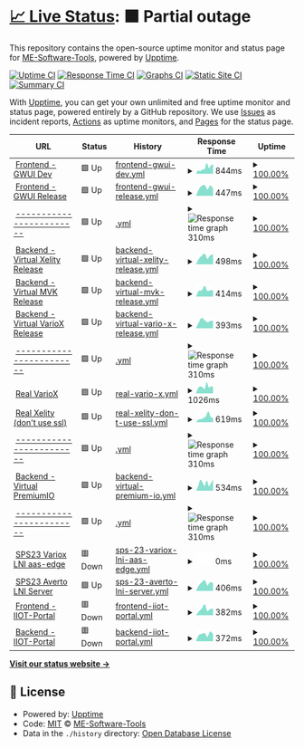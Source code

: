 # [📈 Live Status](https://demo.upptime.js.org): <!--live status--> **🟧 Partial outage**

This repository contains the open-source uptime monitor and status page for [ME-Software-Tools](https://me-software-tools.github.io/upptime/), powered by [Upptime](https://github.com/upptime/upptime).

[![Uptime CI](https://github.com/ME-Software-Tools/upptime/workflows/Uptime%20CI/badge.svg)](https://github.com/ME-Software-Tools/upptime/actions?query=workflow%3A%22Uptime+CI%22)
[![Response Time CI](https://github.com/ME-Software-Tools/upptime/workflows/Response%20Time%20CI/badge.svg)](https://github.com/ME-Software-Tools/upptime/actions?query=workflow%3A%22Response+Time+CI%22)
[![Graphs CI](https://github.com/ME-Software-Tools/upptime/workflows/Graphs%20CI/badge.svg)](https://github.com/ME-Software-Tools/upptime/actions?query=workflow%3A%22Graphs+CI%22)
[![Static Site CI](https://github.com/ME-Software-Tools/upptime/workflows/Static%20Site%20CI/badge.svg)](https://github.com/ME-Software-Tools/upptime/actions?query=workflow%3A%22Static+Site+CI%22)
[![Summary CI](https://github.com/ME-Software-Tools/upptime/workflows/Summary%20CI/badge.svg)](https://github.com/ME-Software-Tools/upptime/actions?query=workflow%3A%22Summary+CI%22)

With [Upptime](https://upptime.js.org), you can get your own unlimited and free uptime monitor and status page, powered entirely by a GitHub repository. We use [Issues](https://github.com/ME-Software-Tools/upptime/issues) as incident reports, [Actions](https://github.com/ME-Software-Tools/upptime/actions) as uptime monitors, and [Pages](https://demo.upptime.js.org) for the status page.

<!--start: status pages-->
<!-- This summary is generated by Upptime (https://github.com/upptime/upptime) -->
<!-- Do not edit this manually, your changes will be overwritten -->
<!-- prettier-ignore -->
| URL | Status | History | Response Time | Uptime |
| --- | ------ | ------- | ------------- | ------ |
| <img alt="" src="https://icons.duckduckgo.com/ip3/gwui-dev.generic-webui.iiot.dev.yacoub.de.ico" height="13"> [Frontend - GWUI Dev](http://gwui-dev.generic-webui.iiot.dev.yacoub.de/) | 🟩 Up | [frontend-gwui-dev.yml](https://github.com/ME-Software-Tools/upptime/commits/HEAD/history/frontend-gwui-dev.yml) | <details><summary><img alt="Response time graph" src="./graphs/frontend-gwui-dev/response-time-week.png" height="20"> 844ms</summary><br><a href="https://https://me-software-tools.github.io/upptime//history/frontend-gwui-dev"><img alt="Response time 472" src="https://img.shields.io/endpoint?url=https%3A%2F%2Fraw.githubusercontent.com%2FME-Software-Tools%2Fupptime%2FHEAD%2Fapi%2Ffrontend-gwui-dev%2Fresponse-time.json"></a><br><a href="https://https://me-software-tools.github.io/upptime//history/frontend-gwui-dev"><img alt="24-hour response time 1334" src="https://img.shields.io/endpoint?url=https%3A%2F%2Fraw.githubusercontent.com%2FME-Software-Tools%2Fupptime%2FHEAD%2Fapi%2Ffrontend-gwui-dev%2Fresponse-time-day.json"></a><br><a href="https://https://me-software-tools.github.io/upptime//history/frontend-gwui-dev"><img alt="7-day response time 844" src="https://img.shields.io/endpoint?url=https%3A%2F%2Fraw.githubusercontent.com%2FME-Software-Tools%2Fupptime%2FHEAD%2Fapi%2Ffrontend-gwui-dev%2Fresponse-time-week.json"></a><br><a href="https://https://me-software-tools.github.io/upptime//history/frontend-gwui-dev"><img alt="30-day response time 552" src="https://img.shields.io/endpoint?url=https%3A%2F%2Fraw.githubusercontent.com%2FME-Software-Tools%2Fupptime%2FHEAD%2Fapi%2Ffrontend-gwui-dev%2Fresponse-time-month.json"></a><br><a href="https://https://me-software-tools.github.io/upptime//history/frontend-gwui-dev"><img alt="1-year response time 472" src="https://img.shields.io/endpoint?url=https%3A%2F%2Fraw.githubusercontent.com%2FME-Software-Tools%2Fupptime%2FHEAD%2Fapi%2Ffrontend-gwui-dev%2Fresponse-time-year.json"></a></details> | <details><summary><a href="https://https://me-software-tools.github.io/upptime//history/frontend-gwui-dev">100.00%</a></summary><a href="https://https://me-software-tools.github.io/upptime//history/frontend-gwui-dev"><img alt="All-time uptime 93.14%" src="https://img.shields.io/endpoint?url=https%3A%2F%2Fraw.githubusercontent.com%2FME-Software-Tools%2Fupptime%2FHEAD%2Fapi%2Ffrontend-gwui-dev%2Fuptime.json"></a><br><a href="https://https://me-software-tools.github.io/upptime//history/frontend-gwui-dev"><img alt="24-hour uptime 100.00%" src="https://img.shields.io/endpoint?url=https%3A%2F%2Fraw.githubusercontent.com%2FME-Software-Tools%2Fupptime%2FHEAD%2Fapi%2Ffrontend-gwui-dev%2Fuptime-day.json"></a><br><a href="https://https://me-software-tools.github.io/upptime//history/frontend-gwui-dev"><img alt="7-day uptime 100.00%" src="https://img.shields.io/endpoint?url=https%3A%2F%2Fraw.githubusercontent.com%2FME-Software-Tools%2Fupptime%2FHEAD%2Fapi%2Ffrontend-gwui-dev%2Fuptime-week.json"></a><br><a href="https://https://me-software-tools.github.io/upptime//history/frontend-gwui-dev"><img alt="30-day uptime 100.00%" src="https://img.shields.io/endpoint?url=https%3A%2F%2Fraw.githubusercontent.com%2FME-Software-Tools%2Fupptime%2FHEAD%2Fapi%2Ffrontend-gwui-dev%2Fuptime-month.json"></a><br><a href="https://https://me-software-tools.github.io/upptime//history/frontend-gwui-dev"><img alt="1-year uptime 93.14%" src="https://img.shields.io/endpoint?url=https%3A%2F%2Fraw.githubusercontent.com%2FME-Software-Tools%2Fupptime%2FHEAD%2Fapi%2Ffrontend-gwui-dev%2Fuptime-year.json"></a></details>
| <img alt="" src="https://icons.duckduckgo.com/ip3/murr.generic-webui.iiot.dev.yacoub.de.ico" height="13"> [Frontend - GWUI Release](http://murr.generic-webui.iiot.dev.yacoub.de/) | 🟩 Up | [frontend-gwui-release.yml](https://github.com/ME-Software-Tools/upptime/commits/HEAD/history/frontend-gwui-release.yml) | <details><summary><img alt="Response time graph" src="./graphs/frontend-gwui-release/response-time-week.png" height="20"> 447ms</summary><br><a href="https://https://me-software-tools.github.io/upptime//history/frontend-gwui-release"><img alt="Response time 465" src="https://img.shields.io/endpoint?url=https%3A%2F%2Fraw.githubusercontent.com%2FME-Software-Tools%2Fupptime%2FHEAD%2Fapi%2Ffrontend-gwui-release%2Fresponse-time.json"></a><br><a href="https://https://me-software-tools.github.io/upptime//history/frontend-gwui-release"><img alt="24-hour response time 387" src="https://img.shields.io/endpoint?url=https%3A%2F%2Fraw.githubusercontent.com%2FME-Software-Tools%2Fupptime%2FHEAD%2Fapi%2Ffrontend-gwui-release%2Fresponse-time-day.json"></a><br><a href="https://https://me-software-tools.github.io/upptime//history/frontend-gwui-release"><img alt="7-day response time 447" src="https://img.shields.io/endpoint?url=https%3A%2F%2Fraw.githubusercontent.com%2FME-Software-Tools%2Fupptime%2FHEAD%2Fapi%2Ffrontend-gwui-release%2Fresponse-time-week.json"></a><br><a href="https://https://me-software-tools.github.io/upptime//history/frontend-gwui-release"><img alt="30-day response time 593" src="https://img.shields.io/endpoint?url=https%3A%2F%2Fraw.githubusercontent.com%2FME-Software-Tools%2Fupptime%2FHEAD%2Fapi%2Ffrontend-gwui-release%2Fresponse-time-month.json"></a><br><a href="https://https://me-software-tools.github.io/upptime//history/frontend-gwui-release"><img alt="1-year response time 465" src="https://img.shields.io/endpoint?url=https%3A%2F%2Fraw.githubusercontent.com%2FME-Software-Tools%2Fupptime%2FHEAD%2Fapi%2Ffrontend-gwui-release%2Fresponse-time-year.json"></a></details> | <details><summary><a href="https://https://me-software-tools.github.io/upptime//history/frontend-gwui-release">100.00%</a></summary><a href="https://https://me-software-tools.github.io/upptime//history/frontend-gwui-release"><img alt="All-time uptime 93.14%" src="https://img.shields.io/endpoint?url=https%3A%2F%2Fraw.githubusercontent.com%2FME-Software-Tools%2Fupptime%2FHEAD%2Fapi%2Ffrontend-gwui-release%2Fuptime.json"></a><br><a href="https://https://me-software-tools.github.io/upptime//history/frontend-gwui-release"><img alt="24-hour uptime 100.00%" src="https://img.shields.io/endpoint?url=https%3A%2F%2Fraw.githubusercontent.com%2FME-Software-Tools%2Fupptime%2FHEAD%2Fapi%2Ffrontend-gwui-release%2Fuptime-day.json"></a><br><a href="https://https://me-software-tools.github.io/upptime//history/frontend-gwui-release"><img alt="7-day uptime 100.00%" src="https://img.shields.io/endpoint?url=https%3A%2F%2Fraw.githubusercontent.com%2FME-Software-Tools%2Fupptime%2FHEAD%2Fapi%2Ffrontend-gwui-release%2Fuptime-week.json"></a><br><a href="https://https://me-software-tools.github.io/upptime//history/frontend-gwui-release"><img alt="30-day uptime 100.00%" src="https://img.shields.io/endpoint?url=https%3A%2F%2Fraw.githubusercontent.com%2FME-Software-Tools%2Fupptime%2FHEAD%2Fapi%2Ffrontend-gwui-release%2Fuptime-month.json"></a><br><a href="https://https://me-software-tools.github.io/upptime//history/frontend-gwui-release"><img alt="1-year uptime 93.14%" src="https://img.shields.io/endpoint?url=https%3A%2F%2Fraw.githubusercontent.com%2FME-Software-Tools%2Fupptime%2FHEAD%2Fapi%2Ffrontend-gwui-release%2Fuptime-year.json"></a></details>
| <img alt="" src="https://icons.duckduckgo.com/ip3/google1.com.ico" height="13"> [------------------------](http://google1.com/) | 🟩 Up | [.yml](https://github.com/ME-Software-Tools/upptime/commits/HEAD/history/.yml) | <details><summary><img alt="Response time graph" src="./graphs//response-time-week.png" height="20"> 310ms</summary><br><a href="https://https://me-software-tools.github.io/upptime//history/"><img alt="Response time 331" src="https://img.shields.io/endpoint?url=https%3A%2F%2Fraw.githubusercontent.com%2FME-Software-Tools%2Fupptime%2FHEAD%2Fapi%2F%2Fresponse-time.json"></a><br><a href="https://https://me-software-tools.github.io/upptime//history/"><img alt="24-hour response time 305" src="https://img.shields.io/endpoint?url=https%3A%2F%2Fraw.githubusercontent.com%2FME-Software-Tools%2Fupptime%2FHEAD%2Fapi%2F%2Fresponse-time-day.json"></a><br><a href="https://https://me-software-tools.github.io/upptime//history/"><img alt="7-day response time 310" src="https://img.shields.io/endpoint?url=https%3A%2F%2Fraw.githubusercontent.com%2FME-Software-Tools%2Fupptime%2FHEAD%2Fapi%2F%2Fresponse-time-week.json"></a><br><a href="https://https://me-software-tools.github.io/upptime//history/"><img alt="30-day response time 326" src="https://img.shields.io/endpoint?url=https%3A%2F%2Fraw.githubusercontent.com%2FME-Software-Tools%2Fupptime%2FHEAD%2Fapi%2F%2Fresponse-time-month.json"></a><br><a href="https://https://me-software-tools.github.io/upptime//history/"><img alt="1-year response time 331" src="https://img.shields.io/endpoint?url=https%3A%2F%2Fraw.githubusercontent.com%2FME-Software-Tools%2Fupptime%2FHEAD%2Fapi%2F%2Fresponse-time-year.json"></a></details> | <details><summary><a href="https://https://me-software-tools.github.io/upptime//history/">100.00%</a></summary><a href="https://https://me-software-tools.github.io/upptime//history/"><img alt="All-time uptime 12.60%" src="https://img.shields.io/endpoint?url=https%3A%2F%2Fraw.githubusercontent.com%2FME-Software-Tools%2Fupptime%2FHEAD%2Fapi%2F%2Fuptime.json"></a><br><a href="https://https://me-software-tools.github.io/upptime//history/"><img alt="24-hour uptime 100.00%" src="https://img.shields.io/endpoint?url=https%3A%2F%2Fraw.githubusercontent.com%2FME-Software-Tools%2Fupptime%2FHEAD%2Fapi%2F%2Fuptime-day.json"></a><br><a href="https://https://me-software-tools.github.io/upptime//history/"><img alt="7-day uptime 100.00%" src="https://img.shields.io/endpoint?url=https%3A%2F%2Fraw.githubusercontent.com%2FME-Software-Tools%2Fupptime%2FHEAD%2Fapi%2F%2Fuptime-week.json"></a><br><a href="https://https://me-software-tools.github.io/upptime//history/"><img alt="30-day uptime 100.00%" src="https://img.shields.io/endpoint?url=https%3A%2F%2Fraw.githubusercontent.com%2FME-Software-Tools%2Fupptime%2FHEAD%2Fapi%2F%2Fuptime-month.json"></a><br><a href="https://https://me-software-tools.github.io/upptime//history/"><img alt="1-year uptime 12.60%" src="https://img.shields.io/endpoint?url=https%3A%2F%2Fraw.githubusercontent.com%2FME-Software-Tools%2Fupptime%2FHEAD%2Fapi%2F%2Fuptime-year.json"></a></details>
| <img alt="" src="https://icons.duckduckgo.com/ip3/xelity-backend.generic-webui.iiot.dev.yacoub.de.ico" height="13"> [Backend - Virtual Xelity Release](http://xelity-backend.generic-webui.iiot.dev.yacoub.de/) | 🟩 Up | [backend-virtual-xelity-release.yml](https://github.com/ME-Software-Tools/upptime/commits/HEAD/history/backend-virtual-xelity-release.yml) | <details><summary><img alt="Response time graph" src="./graphs/backend-virtual-xelity-release/response-time-week.png" height="20"> 498ms</summary><br><a href="https://https://me-software-tools.github.io/upptime//history/backend-virtual-xelity-release"><img alt="Response time 400" src="https://img.shields.io/endpoint?url=https%3A%2F%2Fraw.githubusercontent.com%2FME-Software-Tools%2Fupptime%2FHEAD%2Fapi%2Fbackend-virtual-xelity-release%2Fresponse-time.json"></a><br><a href="https://https://me-software-tools.github.io/upptime//history/backend-virtual-xelity-release"><img alt="24-hour response time 616" src="https://img.shields.io/endpoint?url=https%3A%2F%2Fraw.githubusercontent.com%2FME-Software-Tools%2Fupptime%2FHEAD%2Fapi%2Fbackend-virtual-xelity-release%2Fresponse-time-day.json"></a><br><a href="https://https://me-software-tools.github.io/upptime//history/backend-virtual-xelity-release"><img alt="7-day response time 498" src="https://img.shields.io/endpoint?url=https%3A%2F%2Fraw.githubusercontent.com%2FME-Software-Tools%2Fupptime%2FHEAD%2Fapi%2Fbackend-virtual-xelity-release%2Fresponse-time-week.json"></a><br><a href="https://https://me-software-tools.github.io/upptime//history/backend-virtual-xelity-release"><img alt="30-day response time 395" src="https://img.shields.io/endpoint?url=https%3A%2F%2Fraw.githubusercontent.com%2FME-Software-Tools%2Fupptime%2FHEAD%2Fapi%2Fbackend-virtual-xelity-release%2Fresponse-time-month.json"></a><br><a href="https://https://me-software-tools.github.io/upptime//history/backend-virtual-xelity-release"><img alt="1-year response time 400" src="https://img.shields.io/endpoint?url=https%3A%2F%2Fraw.githubusercontent.com%2FME-Software-Tools%2Fupptime%2FHEAD%2Fapi%2Fbackend-virtual-xelity-release%2Fresponse-time-year.json"></a></details> | <details><summary><a href="https://https://me-software-tools.github.io/upptime//history/backend-virtual-xelity-release">100.00%</a></summary><a href="https://https://me-software-tools.github.io/upptime//history/backend-virtual-xelity-release"><img alt="All-time uptime 93.15%" src="https://img.shields.io/endpoint?url=https%3A%2F%2Fraw.githubusercontent.com%2FME-Software-Tools%2Fupptime%2FHEAD%2Fapi%2Fbackend-virtual-xelity-release%2Fuptime.json"></a><br><a href="https://https://me-software-tools.github.io/upptime//history/backend-virtual-xelity-release"><img alt="24-hour uptime 100.00%" src="https://img.shields.io/endpoint?url=https%3A%2F%2Fraw.githubusercontent.com%2FME-Software-Tools%2Fupptime%2FHEAD%2Fapi%2Fbackend-virtual-xelity-release%2Fuptime-day.json"></a><br><a href="https://https://me-software-tools.github.io/upptime//history/backend-virtual-xelity-release"><img alt="7-day uptime 100.00%" src="https://img.shields.io/endpoint?url=https%3A%2F%2Fraw.githubusercontent.com%2FME-Software-Tools%2Fupptime%2FHEAD%2Fapi%2Fbackend-virtual-xelity-release%2Fuptime-week.json"></a><br><a href="https://https://me-software-tools.github.io/upptime//history/backend-virtual-xelity-release"><img alt="30-day uptime 100.00%" src="https://img.shields.io/endpoint?url=https%3A%2F%2Fraw.githubusercontent.com%2FME-Software-Tools%2Fupptime%2FHEAD%2Fapi%2Fbackend-virtual-xelity-release%2Fuptime-month.json"></a><br><a href="https://https://me-software-tools.github.io/upptime//history/backend-virtual-xelity-release"><img alt="1-year uptime 93.15%" src="https://img.shields.io/endpoint?url=https%3A%2F%2Fraw.githubusercontent.com%2FME-Software-Tools%2Fupptime%2FHEAD%2Fapi%2Fbackend-virtual-xelity-release%2Fuptime-year.json"></a></details>
| <img alt="" src="https://icons.duckduckgo.com/ip3/mvk-backend.generic-webui.iiot.dev.yacoub.de.ico" height="13"> [Backend - Virtual MVK Release](http://mvk-backend.generic-webui.iiot.dev.yacoub.de/) | 🟩 Up | [backend-virtual-mvk-release.yml](https://github.com/ME-Software-Tools/upptime/commits/HEAD/history/backend-virtual-mvk-release.yml) | <details><summary><img alt="Response time graph" src="./graphs/backend-virtual-mvk-release/response-time-week.png" height="20"> 414ms</summary><br><a href="https://https://me-software-tools.github.io/upptime//history/backend-virtual-mvk-release"><img alt="Response time 396" src="https://img.shields.io/endpoint?url=https%3A%2F%2Fraw.githubusercontent.com%2FME-Software-Tools%2Fupptime%2FHEAD%2Fapi%2Fbackend-virtual-mvk-release%2Fresponse-time.json"></a><br><a href="https://https://me-software-tools.github.io/upptime//history/backend-virtual-mvk-release"><img alt="24-hour response time 387" src="https://img.shields.io/endpoint?url=https%3A%2F%2Fraw.githubusercontent.com%2FME-Software-Tools%2Fupptime%2FHEAD%2Fapi%2Fbackend-virtual-mvk-release%2Fresponse-time-day.json"></a><br><a href="https://https://me-software-tools.github.io/upptime//history/backend-virtual-mvk-release"><img alt="7-day response time 414" src="https://img.shields.io/endpoint?url=https%3A%2F%2Fraw.githubusercontent.com%2FME-Software-Tools%2Fupptime%2FHEAD%2Fapi%2Fbackend-virtual-mvk-release%2Fresponse-time-week.json"></a><br><a href="https://https://me-software-tools.github.io/upptime//history/backend-virtual-mvk-release"><img alt="30-day response time 397" src="https://img.shields.io/endpoint?url=https%3A%2F%2Fraw.githubusercontent.com%2FME-Software-Tools%2Fupptime%2FHEAD%2Fapi%2Fbackend-virtual-mvk-release%2Fresponse-time-month.json"></a><br><a href="https://https://me-software-tools.github.io/upptime//history/backend-virtual-mvk-release"><img alt="1-year response time 396" src="https://img.shields.io/endpoint?url=https%3A%2F%2Fraw.githubusercontent.com%2FME-Software-Tools%2Fupptime%2FHEAD%2Fapi%2Fbackend-virtual-mvk-release%2Fresponse-time-year.json"></a></details> | <details><summary><a href="https://https://me-software-tools.github.io/upptime//history/backend-virtual-mvk-release">100.00%</a></summary><a href="https://https://me-software-tools.github.io/upptime//history/backend-virtual-mvk-release"><img alt="All-time uptime 93.09%" src="https://img.shields.io/endpoint?url=https%3A%2F%2Fraw.githubusercontent.com%2FME-Software-Tools%2Fupptime%2FHEAD%2Fapi%2Fbackend-virtual-mvk-release%2Fuptime.json"></a><br><a href="https://https://me-software-tools.github.io/upptime//history/backend-virtual-mvk-release"><img alt="24-hour uptime 100.00%" src="https://img.shields.io/endpoint?url=https%3A%2F%2Fraw.githubusercontent.com%2FME-Software-Tools%2Fupptime%2FHEAD%2Fapi%2Fbackend-virtual-mvk-release%2Fuptime-day.json"></a><br><a href="https://https://me-software-tools.github.io/upptime//history/backend-virtual-mvk-release"><img alt="7-day uptime 100.00%" src="https://img.shields.io/endpoint?url=https%3A%2F%2Fraw.githubusercontent.com%2FME-Software-Tools%2Fupptime%2FHEAD%2Fapi%2Fbackend-virtual-mvk-release%2Fuptime-week.json"></a><br><a href="https://https://me-software-tools.github.io/upptime//history/backend-virtual-mvk-release"><img alt="30-day uptime 100.00%" src="https://img.shields.io/endpoint?url=https%3A%2F%2Fraw.githubusercontent.com%2FME-Software-Tools%2Fupptime%2FHEAD%2Fapi%2Fbackend-virtual-mvk-release%2Fuptime-month.json"></a><br><a href="https://https://me-software-tools.github.io/upptime//history/backend-virtual-mvk-release"><img alt="1-year uptime 93.09%" src="https://img.shields.io/endpoint?url=https%3A%2F%2Fraw.githubusercontent.com%2FME-Software-Tools%2Fupptime%2FHEAD%2Fapi%2Fbackend-virtual-mvk-release%2Fuptime-year.json"></a></details>
| <img alt="" src="https://icons.duckduckgo.com/ip3/variox-backend.generic-webui.iiot.dev.yacoub.de.ico" height="13"> [Backend - Virtual VarioX Release](http://variox-backend.generic-webui.iiot.dev.yacoub.de/) | 🟩 Up | [backend-virtual-vario-x-release.yml](https://github.com/ME-Software-Tools/upptime/commits/HEAD/history/backend-virtual-vario-x-release.yml) | <details><summary><img alt="Response time graph" src="./graphs/backend-virtual-vario-x-release/response-time-week.png" height="20"> 393ms</summary><br><a href="https://https://me-software-tools.github.io/upptime//history/backend-virtual-vario-x-release"><img alt="Response time 378" src="https://img.shields.io/endpoint?url=https%3A%2F%2Fraw.githubusercontent.com%2FME-Software-Tools%2Fupptime%2FHEAD%2Fapi%2Fbackend-virtual-vario-x-release%2Fresponse-time.json"></a><br><a href="https://https://me-software-tools.github.io/upptime//history/backend-virtual-vario-x-release"><img alt="24-hour response time 389" src="https://img.shields.io/endpoint?url=https%3A%2F%2Fraw.githubusercontent.com%2FME-Software-Tools%2Fupptime%2FHEAD%2Fapi%2Fbackend-virtual-vario-x-release%2Fresponse-time-day.json"></a><br><a href="https://https://me-software-tools.github.io/upptime//history/backend-virtual-vario-x-release"><img alt="7-day response time 393" src="https://img.shields.io/endpoint?url=https%3A%2F%2Fraw.githubusercontent.com%2FME-Software-Tools%2Fupptime%2FHEAD%2Fapi%2Fbackend-virtual-vario-x-release%2Fresponse-time-week.json"></a><br><a href="https://https://me-software-tools.github.io/upptime//history/backend-virtual-vario-x-release"><img alt="30-day response time 367" src="https://img.shields.io/endpoint?url=https%3A%2F%2Fraw.githubusercontent.com%2FME-Software-Tools%2Fupptime%2FHEAD%2Fapi%2Fbackend-virtual-vario-x-release%2Fresponse-time-month.json"></a><br><a href="https://https://me-software-tools.github.io/upptime//history/backend-virtual-vario-x-release"><img alt="1-year response time 378" src="https://img.shields.io/endpoint?url=https%3A%2F%2Fraw.githubusercontent.com%2FME-Software-Tools%2Fupptime%2FHEAD%2Fapi%2Fbackend-virtual-vario-x-release%2Fresponse-time-year.json"></a></details> | <details><summary><a href="https://https://me-software-tools.github.io/upptime//history/backend-virtual-vario-x-release">100.00%</a></summary><a href="https://https://me-software-tools.github.io/upptime//history/backend-virtual-vario-x-release"><img alt="All-time uptime 94.88%" src="https://img.shields.io/endpoint?url=https%3A%2F%2Fraw.githubusercontent.com%2FME-Software-Tools%2Fupptime%2FHEAD%2Fapi%2Fbackend-virtual-vario-x-release%2Fuptime.json"></a><br><a href="https://https://me-software-tools.github.io/upptime//history/backend-virtual-vario-x-release"><img alt="24-hour uptime 100.00%" src="https://img.shields.io/endpoint?url=https%3A%2F%2Fraw.githubusercontent.com%2FME-Software-Tools%2Fupptime%2FHEAD%2Fapi%2Fbackend-virtual-vario-x-release%2Fuptime-day.json"></a><br><a href="https://https://me-software-tools.github.io/upptime//history/backend-virtual-vario-x-release"><img alt="7-day uptime 100.00%" src="https://img.shields.io/endpoint?url=https%3A%2F%2Fraw.githubusercontent.com%2FME-Software-Tools%2Fupptime%2FHEAD%2Fapi%2Fbackend-virtual-vario-x-release%2Fuptime-week.json"></a><br><a href="https://https://me-software-tools.github.io/upptime//history/backend-virtual-vario-x-release"><img alt="30-day uptime 100.00%" src="https://img.shields.io/endpoint?url=https%3A%2F%2Fraw.githubusercontent.com%2FME-Software-Tools%2Fupptime%2FHEAD%2Fapi%2Fbackend-virtual-vario-x-release%2Fuptime-month.json"></a><br><a href="https://https://me-software-tools.github.io/upptime//history/backend-virtual-vario-x-release"><img alt="1-year uptime 94.88%" src="https://img.shields.io/endpoint?url=https%3A%2F%2Fraw.githubusercontent.com%2FME-Software-Tools%2Fupptime%2FHEAD%2Fapi%2Fbackend-virtual-vario-x-release%2Fuptime-year.json"></a></details>
| <img alt="" src="https://icons.duckduckgo.com/ip3/google2.com.ico" height="13"> [------------------------](http://google2.com/) | 🟩 Up | [.yml](https://github.com/ME-Software-Tools/upptime/commits/HEAD/history/.yml) | <details><summary><img alt="Response time graph" src="./graphs//response-time-week.png" height="20"> 310ms</summary><br><a href="https://https://me-software-tools.github.io/upptime//history/"><img alt="Response time 331" src="https://img.shields.io/endpoint?url=https%3A%2F%2Fraw.githubusercontent.com%2FME-Software-Tools%2Fupptime%2FHEAD%2Fapi%2F%2Fresponse-time.json"></a><br><a href="https://https://me-software-tools.github.io/upptime//history/"><img alt="24-hour response time 305" src="https://img.shields.io/endpoint?url=https%3A%2F%2Fraw.githubusercontent.com%2FME-Software-Tools%2Fupptime%2FHEAD%2Fapi%2F%2Fresponse-time-day.json"></a><br><a href="https://https://me-software-tools.github.io/upptime//history/"><img alt="7-day response time 310" src="https://img.shields.io/endpoint?url=https%3A%2F%2Fraw.githubusercontent.com%2FME-Software-Tools%2Fupptime%2FHEAD%2Fapi%2F%2Fresponse-time-week.json"></a><br><a href="https://https://me-software-tools.github.io/upptime//history/"><img alt="30-day response time 326" src="https://img.shields.io/endpoint?url=https%3A%2F%2Fraw.githubusercontent.com%2FME-Software-Tools%2Fupptime%2FHEAD%2Fapi%2F%2Fresponse-time-month.json"></a><br><a href="https://https://me-software-tools.github.io/upptime//history/"><img alt="1-year response time 331" src="https://img.shields.io/endpoint?url=https%3A%2F%2Fraw.githubusercontent.com%2FME-Software-Tools%2Fupptime%2FHEAD%2Fapi%2F%2Fresponse-time-year.json"></a></details> | <details><summary><a href="https://https://me-software-tools.github.io/upptime//history/">100.00%</a></summary><a href="https://https://me-software-tools.github.io/upptime//history/"><img alt="All-time uptime 12.60%" src="https://img.shields.io/endpoint?url=https%3A%2F%2Fraw.githubusercontent.com%2FME-Software-Tools%2Fupptime%2FHEAD%2Fapi%2F%2Fuptime.json"></a><br><a href="https://https://me-software-tools.github.io/upptime//history/"><img alt="24-hour uptime 100.00%" src="https://img.shields.io/endpoint?url=https%3A%2F%2Fraw.githubusercontent.com%2FME-Software-Tools%2Fupptime%2FHEAD%2Fapi%2F%2Fuptime-day.json"></a><br><a href="https://https://me-software-tools.github.io/upptime//history/"><img alt="7-day uptime 100.00%" src="https://img.shields.io/endpoint?url=https%3A%2F%2Fraw.githubusercontent.com%2FME-Software-Tools%2Fupptime%2FHEAD%2Fapi%2F%2Fuptime-week.json"></a><br><a href="https://https://me-software-tools.github.io/upptime//history/"><img alt="30-day uptime 100.00%" src="https://img.shields.io/endpoint?url=https%3A%2F%2Fraw.githubusercontent.com%2FME-Software-Tools%2Fupptime%2FHEAD%2Fapi%2F%2Fuptime-month.json"></a><br><a href="https://https://me-software-tools.github.io/upptime//history/"><img alt="1-year uptime 12.60%" src="https://img.shields.io/endpoint?url=https%3A%2F%2Fraw.githubusercontent.com%2FME-Software-Tools%2Fupptime%2FHEAD%2Fapi%2F%2Fuptime-year.json"></a></details>
| <img alt="" src="https://icons.duckduckgo.com/ip3/variox1-bln.thingsgate.dev.yacoub.de.ico" height="13"> [Real VarioX](https://variox1-bln.thingsgate.dev.yacoub.de/api/) | 🟩 Up | [real-vario-x.yml](https://github.com/ME-Software-Tools/upptime/commits/HEAD/history/real-vario-x.yml) | <details><summary><img alt="Response time graph" src="./graphs/real-vario-x/response-time-week.png" height="20"> 1026ms</summary><br><a href="https://https://me-software-tools.github.io/upptime//history/real-vario-x"><img alt="Response time 911" src="https://img.shields.io/endpoint?url=https%3A%2F%2Fraw.githubusercontent.com%2FME-Software-Tools%2Fupptime%2FHEAD%2Fapi%2Freal-vario-x%2Fresponse-time.json"></a><br><a href="https://https://me-software-tools.github.io/upptime//history/real-vario-x"><img alt="24-hour response time 1002" src="https://img.shields.io/endpoint?url=https%3A%2F%2Fraw.githubusercontent.com%2FME-Software-Tools%2Fupptime%2FHEAD%2Fapi%2Freal-vario-x%2Fresponse-time-day.json"></a><br><a href="https://https://me-software-tools.github.io/upptime//history/real-vario-x"><img alt="7-day response time 1026" src="https://img.shields.io/endpoint?url=https%3A%2F%2Fraw.githubusercontent.com%2FME-Software-Tools%2Fupptime%2FHEAD%2Fapi%2Freal-vario-x%2Fresponse-time-week.json"></a><br><a href="https://https://me-software-tools.github.io/upptime//history/real-vario-x"><img alt="30-day response time 923" src="https://img.shields.io/endpoint?url=https%3A%2F%2Fraw.githubusercontent.com%2FME-Software-Tools%2Fupptime%2FHEAD%2Fapi%2Freal-vario-x%2Fresponse-time-month.json"></a><br><a href="https://https://me-software-tools.github.io/upptime//history/real-vario-x"><img alt="1-year response time 911" src="https://img.shields.io/endpoint?url=https%3A%2F%2Fraw.githubusercontent.com%2FME-Software-Tools%2Fupptime%2FHEAD%2Fapi%2Freal-vario-x%2Fresponse-time-year.json"></a></details> | <details><summary><a href="https://https://me-software-tools.github.io/upptime//history/real-vario-x">100.00%</a></summary><a href="https://https://me-software-tools.github.io/upptime//history/real-vario-x"><img alt="All-time uptime 100.00%" src="https://img.shields.io/endpoint?url=https%3A%2F%2Fraw.githubusercontent.com%2FME-Software-Tools%2Fupptime%2FHEAD%2Fapi%2Freal-vario-x%2Fuptime.json"></a><br><a href="https://https://me-software-tools.github.io/upptime//history/real-vario-x"><img alt="24-hour uptime 100.00%" src="https://img.shields.io/endpoint?url=https%3A%2F%2Fraw.githubusercontent.com%2FME-Software-Tools%2Fupptime%2FHEAD%2Fapi%2Freal-vario-x%2Fuptime-day.json"></a><br><a href="https://https://me-software-tools.github.io/upptime//history/real-vario-x"><img alt="7-day uptime 100.00%" src="https://img.shields.io/endpoint?url=https%3A%2F%2Fraw.githubusercontent.com%2FME-Software-Tools%2Fupptime%2FHEAD%2Fapi%2Freal-vario-x%2Fuptime-week.json"></a><br><a href="https://https://me-software-tools.github.io/upptime//history/real-vario-x"><img alt="30-day uptime 100.00%" src="https://img.shields.io/endpoint?url=https%3A%2F%2Fraw.githubusercontent.com%2FME-Software-Tools%2Fupptime%2FHEAD%2Fapi%2Freal-vario-x%2Fuptime-month.json"></a><br><a href="https://https://me-software-tools.github.io/upptime//history/real-vario-x"><img alt="1-year uptime 100.00%" src="https://img.shields.io/endpoint?url=https%3A%2F%2Fraw.githubusercontent.com%2FME-Software-Tools%2Fupptime%2FHEAD%2Fapi%2Freal-vario-x%2Fuptime-year.json"></a></details>
| <img alt="" src="https://icons.duckduckgo.com/ip3/xelity-bln.thingsgate.dev.yacoub.de.ico" height="13"> [Real Xelity (don't use ssl)](http://xelity-bln.thingsgate.dev.yacoub.de/#!/login) | 🟩 Up | [real-xelity-don-t-use-ssl.yml](https://github.com/ME-Software-Tools/upptime/commits/HEAD/history/real-xelity-don-t-use-ssl.yml) | <details><summary><img alt="Response time graph" src="./graphs/real-xelity-don-t-use-ssl/response-time-week.png" height="20"> 619ms</summary><br><a href="https://https://me-software-tools.github.io/upptime//history/real-xelity-don-t-use-ssl"><img alt="Response time 779" src="https://img.shields.io/endpoint?url=https%3A%2F%2Fraw.githubusercontent.com%2FME-Software-Tools%2Fupptime%2FHEAD%2Fapi%2Freal-xelity-don-t-use-ssl%2Fresponse-time.json"></a><br><a href="https://https://me-software-tools.github.io/upptime//history/real-xelity-don-t-use-ssl"><img alt="24-hour response time 514" src="https://img.shields.io/endpoint?url=https%3A%2F%2Fraw.githubusercontent.com%2FME-Software-Tools%2Fupptime%2FHEAD%2Fapi%2Freal-xelity-don-t-use-ssl%2Fresponse-time-day.json"></a><br><a href="https://https://me-software-tools.github.io/upptime//history/real-xelity-don-t-use-ssl"><img alt="7-day response time 619" src="https://img.shields.io/endpoint?url=https%3A%2F%2Fraw.githubusercontent.com%2FME-Software-Tools%2Fupptime%2FHEAD%2Fapi%2Freal-xelity-don-t-use-ssl%2Fresponse-time-week.json"></a><br><a href="https://https://me-software-tools.github.io/upptime//history/real-xelity-don-t-use-ssl"><img alt="30-day response time 611" src="https://img.shields.io/endpoint?url=https%3A%2F%2Fraw.githubusercontent.com%2FME-Software-Tools%2Fupptime%2FHEAD%2Fapi%2Freal-xelity-don-t-use-ssl%2Fresponse-time-month.json"></a><br><a href="https://https://me-software-tools.github.io/upptime//history/real-xelity-don-t-use-ssl"><img alt="1-year response time 779" src="https://img.shields.io/endpoint?url=https%3A%2F%2Fraw.githubusercontent.com%2FME-Software-Tools%2Fupptime%2FHEAD%2Fapi%2Freal-xelity-don-t-use-ssl%2Fresponse-time-year.json"></a></details> | <details><summary><a href="https://https://me-software-tools.github.io/upptime//history/real-xelity-don-t-use-ssl">100.00%</a></summary><a href="https://https://me-software-tools.github.io/upptime//history/real-xelity-don-t-use-ssl"><img alt="All-time uptime 100.00%" src="https://img.shields.io/endpoint?url=https%3A%2F%2Fraw.githubusercontent.com%2FME-Software-Tools%2Fupptime%2FHEAD%2Fapi%2Freal-xelity-don-t-use-ssl%2Fuptime.json"></a><br><a href="https://https://me-software-tools.github.io/upptime//history/real-xelity-don-t-use-ssl"><img alt="24-hour uptime 100.00%" src="https://img.shields.io/endpoint?url=https%3A%2F%2Fraw.githubusercontent.com%2FME-Software-Tools%2Fupptime%2FHEAD%2Fapi%2Freal-xelity-don-t-use-ssl%2Fuptime-day.json"></a><br><a href="https://https://me-software-tools.github.io/upptime//history/real-xelity-don-t-use-ssl"><img alt="7-day uptime 100.00%" src="https://img.shields.io/endpoint?url=https%3A%2F%2Fraw.githubusercontent.com%2FME-Software-Tools%2Fupptime%2FHEAD%2Fapi%2Freal-xelity-don-t-use-ssl%2Fuptime-week.json"></a><br><a href="https://https://me-software-tools.github.io/upptime//history/real-xelity-don-t-use-ssl"><img alt="30-day uptime 100.00%" src="https://img.shields.io/endpoint?url=https%3A%2F%2Fraw.githubusercontent.com%2FME-Software-Tools%2Fupptime%2FHEAD%2Fapi%2Freal-xelity-don-t-use-ssl%2Fuptime-month.json"></a><br><a href="https://https://me-software-tools.github.io/upptime//history/real-xelity-don-t-use-ssl"><img alt="1-year uptime 100.00%" src="https://img.shields.io/endpoint?url=https%3A%2F%2Fraw.githubusercontent.com%2FME-Software-Tools%2Fupptime%2FHEAD%2Fapi%2Freal-xelity-don-t-use-ssl%2Fuptime-year.json"></a></details>
| <img alt="" src="https://icons.duckduckgo.com/ip3/google3.com.ico" height="13"> [------------------------](http://google3.com/) | 🟩 Up | [.yml](https://github.com/ME-Software-Tools/upptime/commits/HEAD/history/.yml) | <details><summary><img alt="Response time graph" src="./graphs//response-time-week.png" height="20"> 310ms</summary><br><a href="https://https://me-software-tools.github.io/upptime//history/"><img alt="Response time 331" src="https://img.shields.io/endpoint?url=https%3A%2F%2Fraw.githubusercontent.com%2FME-Software-Tools%2Fupptime%2FHEAD%2Fapi%2F%2Fresponse-time.json"></a><br><a href="https://https://me-software-tools.github.io/upptime//history/"><img alt="24-hour response time 305" src="https://img.shields.io/endpoint?url=https%3A%2F%2Fraw.githubusercontent.com%2FME-Software-Tools%2Fupptime%2FHEAD%2Fapi%2F%2Fresponse-time-day.json"></a><br><a href="https://https://me-software-tools.github.io/upptime//history/"><img alt="7-day response time 310" src="https://img.shields.io/endpoint?url=https%3A%2F%2Fraw.githubusercontent.com%2FME-Software-Tools%2Fupptime%2FHEAD%2Fapi%2F%2Fresponse-time-week.json"></a><br><a href="https://https://me-software-tools.github.io/upptime//history/"><img alt="30-day response time 326" src="https://img.shields.io/endpoint?url=https%3A%2F%2Fraw.githubusercontent.com%2FME-Software-Tools%2Fupptime%2FHEAD%2Fapi%2F%2Fresponse-time-month.json"></a><br><a href="https://https://me-software-tools.github.io/upptime//history/"><img alt="1-year response time 331" src="https://img.shields.io/endpoint?url=https%3A%2F%2Fraw.githubusercontent.com%2FME-Software-Tools%2Fupptime%2FHEAD%2Fapi%2F%2Fresponse-time-year.json"></a></details> | <details><summary><a href="https://https://me-software-tools.github.io/upptime//history/">100.00%</a></summary><a href="https://https://me-software-tools.github.io/upptime//history/"><img alt="All-time uptime 12.60%" src="https://img.shields.io/endpoint?url=https%3A%2F%2Fraw.githubusercontent.com%2FME-Software-Tools%2Fupptime%2FHEAD%2Fapi%2F%2Fuptime.json"></a><br><a href="https://https://me-software-tools.github.io/upptime//history/"><img alt="24-hour uptime 100.00%" src="https://img.shields.io/endpoint?url=https%3A%2F%2Fraw.githubusercontent.com%2FME-Software-Tools%2Fupptime%2FHEAD%2Fapi%2F%2Fuptime-day.json"></a><br><a href="https://https://me-software-tools.github.io/upptime//history/"><img alt="7-day uptime 100.00%" src="https://img.shields.io/endpoint?url=https%3A%2F%2Fraw.githubusercontent.com%2FME-Software-Tools%2Fupptime%2FHEAD%2Fapi%2F%2Fuptime-week.json"></a><br><a href="https://https://me-software-tools.github.io/upptime//history/"><img alt="30-day uptime 100.00%" src="https://img.shields.io/endpoint?url=https%3A%2F%2Fraw.githubusercontent.com%2FME-Software-Tools%2Fupptime%2FHEAD%2Fapi%2F%2Fuptime-month.json"></a><br><a href="https://https://me-software-tools.github.io/upptime//history/"><img alt="1-year uptime 12.60%" src="https://img.shields.io/endpoint?url=https%3A%2F%2Fraw.githubusercontent.com%2FME-Software-Tools%2Fupptime%2FHEAD%2Fapi%2F%2Fuptime-year.json"></a></details>
| <img alt="" src="https://icons.duckduckgo.com/ip3/premiumio-backend.generic-webui.iiot.dev.yacoub.de.ico" height="13"> [Backend - Virtual PremiumIO](http://premiumio-backend.generic-webui.iiot.dev.yacoub.de/) | 🟩 Up | [backend-virtual-premium-io.yml](https://github.com/ME-Software-Tools/upptime/commits/HEAD/history/backend-virtual-premium-io.yml) | <details><summary><img alt="Response time graph" src="./graphs/backend-virtual-premium-io/response-time-week.png" height="20"> 534ms</summary><br><a href="https://https://me-software-tools.github.io/upptime//history/backend-virtual-premium-io"><img alt="Response time 463" src="https://img.shields.io/endpoint?url=https%3A%2F%2Fraw.githubusercontent.com%2FME-Software-Tools%2Fupptime%2FHEAD%2Fapi%2Fbackend-virtual-premium-io%2Fresponse-time.json"></a><br><a href="https://https://me-software-tools.github.io/upptime//history/backend-virtual-premium-io"><img alt="24-hour response time 537" src="https://img.shields.io/endpoint?url=https%3A%2F%2Fraw.githubusercontent.com%2FME-Software-Tools%2Fupptime%2FHEAD%2Fapi%2Fbackend-virtual-premium-io%2Fresponse-time-day.json"></a><br><a href="https://https://me-software-tools.github.io/upptime//history/backend-virtual-premium-io"><img alt="7-day response time 534" src="https://img.shields.io/endpoint?url=https%3A%2F%2Fraw.githubusercontent.com%2FME-Software-Tools%2Fupptime%2FHEAD%2Fapi%2Fbackend-virtual-premium-io%2Fresponse-time-week.json"></a><br><a href="https://https://me-software-tools.github.io/upptime//history/backend-virtual-premium-io"><img alt="30-day response time 485" src="https://img.shields.io/endpoint?url=https%3A%2F%2Fraw.githubusercontent.com%2FME-Software-Tools%2Fupptime%2FHEAD%2Fapi%2Fbackend-virtual-premium-io%2Fresponse-time-month.json"></a><br><a href="https://https://me-software-tools.github.io/upptime//history/backend-virtual-premium-io"><img alt="1-year response time 463" src="https://img.shields.io/endpoint?url=https%3A%2F%2Fraw.githubusercontent.com%2FME-Software-Tools%2Fupptime%2FHEAD%2Fapi%2Fbackend-virtual-premium-io%2Fresponse-time-year.json"></a></details> | <details><summary><a href="https://https://me-software-tools.github.io/upptime//history/backend-virtual-premium-io">100.00%</a></summary><a href="https://https://me-software-tools.github.io/upptime//history/backend-virtual-premium-io"><img alt="All-time uptime 93.77%" src="https://img.shields.io/endpoint?url=https%3A%2F%2Fraw.githubusercontent.com%2FME-Software-Tools%2Fupptime%2FHEAD%2Fapi%2Fbackend-virtual-premium-io%2Fuptime.json"></a><br><a href="https://https://me-software-tools.github.io/upptime//history/backend-virtual-premium-io"><img alt="24-hour uptime 100.00%" src="https://img.shields.io/endpoint?url=https%3A%2F%2Fraw.githubusercontent.com%2FME-Software-Tools%2Fupptime%2FHEAD%2Fapi%2Fbackend-virtual-premium-io%2Fuptime-day.json"></a><br><a href="https://https://me-software-tools.github.io/upptime//history/backend-virtual-premium-io"><img alt="7-day uptime 100.00%" src="https://img.shields.io/endpoint?url=https%3A%2F%2Fraw.githubusercontent.com%2FME-Software-Tools%2Fupptime%2FHEAD%2Fapi%2Fbackend-virtual-premium-io%2Fuptime-week.json"></a><br><a href="https://https://me-software-tools.github.io/upptime//history/backend-virtual-premium-io"><img alt="30-day uptime 100.00%" src="https://img.shields.io/endpoint?url=https%3A%2F%2Fraw.githubusercontent.com%2FME-Software-Tools%2Fupptime%2FHEAD%2Fapi%2Fbackend-virtual-premium-io%2Fuptime-month.json"></a><br><a href="https://https://me-software-tools.github.io/upptime//history/backend-virtual-premium-io"><img alt="1-year uptime 93.77%" src="https://img.shields.io/endpoint?url=https%3A%2F%2Fraw.githubusercontent.com%2FME-Software-Tools%2Fupptime%2FHEAD%2Fapi%2Fbackend-virtual-premium-io%2Fuptime-year.json"></a></details>
| <img alt="" src="https://icons.duckduckgo.com/ip3/google4.com.ico" height="13"> [------------------------](http://google4.com/) | 🟩 Up | [.yml](https://github.com/ME-Software-Tools/upptime/commits/HEAD/history/.yml) | <details><summary><img alt="Response time graph" src="./graphs//response-time-week.png" height="20"> 310ms</summary><br><a href="https://https://me-software-tools.github.io/upptime//history/"><img alt="Response time 331" src="https://img.shields.io/endpoint?url=https%3A%2F%2Fraw.githubusercontent.com%2FME-Software-Tools%2Fupptime%2FHEAD%2Fapi%2F%2Fresponse-time.json"></a><br><a href="https://https://me-software-tools.github.io/upptime//history/"><img alt="24-hour response time 305" src="https://img.shields.io/endpoint?url=https%3A%2F%2Fraw.githubusercontent.com%2FME-Software-Tools%2Fupptime%2FHEAD%2Fapi%2F%2Fresponse-time-day.json"></a><br><a href="https://https://me-software-tools.github.io/upptime//history/"><img alt="7-day response time 310" src="https://img.shields.io/endpoint?url=https%3A%2F%2Fraw.githubusercontent.com%2FME-Software-Tools%2Fupptime%2FHEAD%2Fapi%2F%2Fresponse-time-week.json"></a><br><a href="https://https://me-software-tools.github.io/upptime//history/"><img alt="30-day response time 326" src="https://img.shields.io/endpoint?url=https%3A%2F%2Fraw.githubusercontent.com%2FME-Software-Tools%2Fupptime%2FHEAD%2Fapi%2F%2Fresponse-time-month.json"></a><br><a href="https://https://me-software-tools.github.io/upptime//history/"><img alt="1-year response time 331" src="https://img.shields.io/endpoint?url=https%3A%2F%2Fraw.githubusercontent.com%2FME-Software-Tools%2Fupptime%2FHEAD%2Fapi%2F%2Fresponse-time-year.json"></a></details> | <details><summary><a href="https://https://me-software-tools.github.io/upptime//history/">100.00%</a></summary><a href="https://https://me-software-tools.github.io/upptime//history/"><img alt="All-time uptime 12.60%" src="https://img.shields.io/endpoint?url=https%3A%2F%2Fraw.githubusercontent.com%2FME-Software-Tools%2Fupptime%2FHEAD%2Fapi%2F%2Fuptime.json"></a><br><a href="https://https://me-software-tools.github.io/upptime//history/"><img alt="24-hour uptime 100.00%" src="https://img.shields.io/endpoint?url=https%3A%2F%2Fraw.githubusercontent.com%2FME-Software-Tools%2Fupptime%2FHEAD%2Fapi%2F%2Fuptime-day.json"></a><br><a href="https://https://me-software-tools.github.io/upptime//history/"><img alt="7-day uptime 100.00%" src="https://img.shields.io/endpoint?url=https%3A%2F%2Fraw.githubusercontent.com%2FME-Software-Tools%2Fupptime%2FHEAD%2Fapi%2F%2Fuptime-week.json"></a><br><a href="https://https://me-software-tools.github.io/upptime//history/"><img alt="30-day uptime 100.00%" src="https://img.shields.io/endpoint?url=https%3A%2F%2Fraw.githubusercontent.com%2FME-Software-Tools%2Fupptime%2FHEAD%2Fapi%2F%2Fuptime-month.json"></a><br><a href="https://https://me-software-tools.github.io/upptime//history/"><img alt="1-year uptime 12.60%" src="https://img.shields.io/endpoint?url=https%3A%2F%2Fraw.githubusercontent.com%2FME-Software-Tools%2Fupptime%2FHEAD%2Fapi%2F%2Fuptime-year.json"></a></details>
| <img alt="" src="https://icons.duckduckgo.com/ip3/variox3-lni.thingsgate.dev.yacoub.de.ico" height="13"> [SPS23 Variox LNI aas-edge](http://variox3-lni.thingsgate.dev.yacoub.de/api/NetworkConfiguration) | 🟥 Down | [sps-23-variox-lni-aas-edge.yml](https://github.com/ME-Software-Tools/upptime/commits/HEAD/history/sps-23-variox-lni-aas-edge.yml) | <details><summary><img alt="Response time graph" src="./graphs/sps-23-variox-lni-aas-edge/response-time-week.png" height="20"> 0ms</summary><br><a href="https://https://me-software-tools.github.io/upptime//history/sps-23-variox-lni-aas-edge"><img alt="Response time 446" src="https://img.shields.io/endpoint?url=https%3A%2F%2Fraw.githubusercontent.com%2FME-Software-Tools%2Fupptime%2FHEAD%2Fapi%2Fsps-23-variox-lni-aas-edge%2Fresponse-time.json"></a><br><a href="https://https://me-software-tools.github.io/upptime//history/sps-23-variox-lni-aas-edge"><img alt="24-hour response time 0" src="https://img.shields.io/endpoint?url=https%3A%2F%2Fraw.githubusercontent.com%2FME-Software-Tools%2Fupptime%2FHEAD%2Fapi%2Fsps-23-variox-lni-aas-edge%2Fresponse-time-day.json"></a><br><a href="https://https://me-software-tools.github.io/upptime//history/sps-23-variox-lni-aas-edge"><img alt="7-day response time 0" src="https://img.shields.io/endpoint?url=https%3A%2F%2Fraw.githubusercontent.com%2FME-Software-Tools%2Fupptime%2FHEAD%2Fapi%2Fsps-23-variox-lni-aas-edge%2Fresponse-time-week.json"></a><br><a href="https://https://me-software-tools.github.io/upptime//history/sps-23-variox-lni-aas-edge"><img alt="30-day response time 0" src="https://img.shields.io/endpoint?url=https%3A%2F%2Fraw.githubusercontent.com%2FME-Software-Tools%2Fupptime%2FHEAD%2Fapi%2Fsps-23-variox-lni-aas-edge%2Fresponse-time-month.json"></a><br><a href="https://https://me-software-tools.github.io/upptime//history/sps-23-variox-lni-aas-edge"><img alt="1-year response time 446" src="https://img.shields.io/endpoint?url=https%3A%2F%2Fraw.githubusercontent.com%2FME-Software-Tools%2Fupptime%2FHEAD%2Fapi%2Fsps-23-variox-lni-aas-edge%2Fresponse-time-year.json"></a></details> | <details><summary><a href="https://https://me-software-tools.github.io/upptime//history/sps-23-variox-lni-aas-edge">100.00%</a></summary><a href="https://https://me-software-tools.github.io/upptime//history/sps-23-variox-lni-aas-edge"><img alt="All-time uptime 99.95%" src="https://img.shields.io/endpoint?url=https%3A%2F%2Fraw.githubusercontent.com%2FME-Software-Tools%2Fupptime%2FHEAD%2Fapi%2Fsps-23-variox-lni-aas-edge%2Fuptime.json"></a><br><a href="https://https://me-software-tools.github.io/upptime//history/sps-23-variox-lni-aas-edge"><img alt="24-hour uptime 100.00%" src="https://img.shields.io/endpoint?url=https%3A%2F%2Fraw.githubusercontent.com%2FME-Software-Tools%2Fupptime%2FHEAD%2Fapi%2Fsps-23-variox-lni-aas-edge%2Fuptime-day.json"></a><br><a href="https://https://me-software-tools.github.io/upptime//history/sps-23-variox-lni-aas-edge"><img alt="7-day uptime 100.00%" src="https://img.shields.io/endpoint?url=https%3A%2F%2Fraw.githubusercontent.com%2FME-Software-Tools%2Fupptime%2FHEAD%2Fapi%2Fsps-23-variox-lni-aas-edge%2Fuptime-week.json"></a><br><a href="https://https://me-software-tools.github.io/upptime//history/sps-23-variox-lni-aas-edge"><img alt="30-day uptime 100.00%" src="https://img.shields.io/endpoint?url=https%3A%2F%2Fraw.githubusercontent.com%2FME-Software-Tools%2Fupptime%2FHEAD%2Fapi%2Fsps-23-variox-lni-aas-edge%2Fuptime-month.json"></a><br><a href="https://https://me-software-tools.github.io/upptime//history/sps-23-variox-lni-aas-edge"><img alt="1-year uptime 99.95%" src="https://img.shields.io/endpoint?url=https%3A%2F%2Fraw.githubusercontent.com%2FME-Software-Tools%2Fupptime%2FHEAD%2Fapi%2Fsps-23-variox-lni-aas-edge%2Fuptime-year.json"></a></details>
| <img alt="" src="https://icons.duckduckgo.com/ip3/ca-lni-emsfrontend-dev-001.gentlerock-dced5219.northeurope.azurecontainerapps.io.ico" height="13"> [SPS23 Averto LNI Server](https://ca-lni-emsfrontend-dev-001.gentlerock-dced5219.northeurope.azurecontainerapps.io) | 🟩 Up | [sps-23-averto-lni-server.yml](https://github.com/ME-Software-Tools/upptime/commits/HEAD/history/sps-23-averto-lni-server.yml) | <details><summary><img alt="Response time graph" src="./graphs/sps-23-averto-lni-server/response-time-week.png" height="20"> 406ms</summary><br><a href="https://https://me-software-tools.github.io/upptime//history/sps-23-averto-lni-server"><img alt="Response time 381" src="https://img.shields.io/endpoint?url=https%3A%2F%2Fraw.githubusercontent.com%2FME-Software-Tools%2Fupptime%2FHEAD%2Fapi%2Fsps-23-averto-lni-server%2Fresponse-time.json"></a><br><a href="https://https://me-software-tools.github.io/upptime//history/sps-23-averto-lni-server"><img alt="24-hour response time 406" src="https://img.shields.io/endpoint?url=https%3A%2F%2Fraw.githubusercontent.com%2FME-Software-Tools%2Fupptime%2FHEAD%2Fapi%2Fsps-23-averto-lni-server%2Fresponse-time-day.json"></a><br><a href="https://https://me-software-tools.github.io/upptime//history/sps-23-averto-lni-server"><img alt="7-day response time 406" src="https://img.shields.io/endpoint?url=https%3A%2F%2Fraw.githubusercontent.com%2FME-Software-Tools%2Fupptime%2FHEAD%2Fapi%2Fsps-23-averto-lni-server%2Fresponse-time-week.json"></a><br><a href="https://https://me-software-tools.github.io/upptime//history/sps-23-averto-lni-server"><img alt="30-day response time 351" src="https://img.shields.io/endpoint?url=https%3A%2F%2Fraw.githubusercontent.com%2FME-Software-Tools%2Fupptime%2FHEAD%2Fapi%2Fsps-23-averto-lni-server%2Fresponse-time-month.json"></a><br><a href="https://https://me-software-tools.github.io/upptime//history/sps-23-averto-lni-server"><img alt="1-year response time 381" src="https://img.shields.io/endpoint?url=https%3A%2F%2Fraw.githubusercontent.com%2FME-Software-Tools%2Fupptime%2FHEAD%2Fapi%2Fsps-23-averto-lni-server%2Fresponse-time-year.json"></a></details> | <details><summary><a href="https://https://me-software-tools.github.io/upptime//history/sps-23-averto-lni-server">100.00%</a></summary><a href="https://https://me-software-tools.github.io/upptime//history/sps-23-averto-lni-server"><img alt="All-time uptime 99.93%" src="https://img.shields.io/endpoint?url=https%3A%2F%2Fraw.githubusercontent.com%2FME-Software-Tools%2Fupptime%2FHEAD%2Fapi%2Fsps-23-averto-lni-server%2Fuptime.json"></a><br><a href="https://https://me-software-tools.github.io/upptime//history/sps-23-averto-lni-server"><img alt="24-hour uptime 100.00%" src="https://img.shields.io/endpoint?url=https%3A%2F%2Fraw.githubusercontent.com%2FME-Software-Tools%2Fupptime%2FHEAD%2Fapi%2Fsps-23-averto-lni-server%2Fuptime-day.json"></a><br><a href="https://https://me-software-tools.github.io/upptime//history/sps-23-averto-lni-server"><img alt="7-day uptime 100.00%" src="https://img.shields.io/endpoint?url=https%3A%2F%2Fraw.githubusercontent.com%2FME-Software-Tools%2Fupptime%2FHEAD%2Fapi%2Fsps-23-averto-lni-server%2Fuptime-week.json"></a><br><a href="https://https://me-software-tools.github.io/upptime//history/sps-23-averto-lni-server"><img alt="30-day uptime 100.00%" src="https://img.shields.io/endpoint?url=https%3A%2F%2Fraw.githubusercontent.com%2FME-Software-Tools%2Fupptime%2FHEAD%2Fapi%2Fsps-23-averto-lni-server%2Fuptime-month.json"></a><br><a href="https://https://me-software-tools.github.io/upptime//history/sps-23-averto-lni-server"><img alt="1-year uptime 99.93%" src="https://img.shields.io/endpoint?url=https%3A%2F%2Fraw.githubusercontent.com%2FME-Software-Tools%2Fupptime%2FHEAD%2Fapi%2Fsps-23-averto-lni-server%2Fuptime-year.json"></a></details>
| <img alt="" src="https://icons.duckduckgo.com/ip3/staging.iiot.dev.yacoub.de.ico" height="13"> [Frontend - IIOT-Portal](http://staging.iiot.dev.yacoub.de/) | 🟥 Down | [frontend-iiot-portal.yml](https://github.com/ME-Software-Tools/upptime/commits/HEAD/history/frontend-iiot-portal.yml) | <details><summary><img alt="Response time graph" src="./graphs/frontend-iiot-portal/response-time-week.png" height="20"> 382ms</summary><br><a href="https://https://me-software-tools.github.io/upptime//history/frontend-iiot-portal"><img alt="Response time 337" src="https://img.shields.io/endpoint?url=https%3A%2F%2Fraw.githubusercontent.com%2FME-Software-Tools%2Fupptime%2FHEAD%2Fapi%2Ffrontend-iiot-portal%2Fresponse-time.json"></a><br><a href="https://https://me-software-tools.github.io/upptime//history/frontend-iiot-portal"><img alt="24-hour response time 391" src="https://img.shields.io/endpoint?url=https%3A%2F%2Fraw.githubusercontent.com%2FME-Software-Tools%2Fupptime%2FHEAD%2Fapi%2Ffrontend-iiot-portal%2Fresponse-time-day.json"></a><br><a href="https://https://me-software-tools.github.io/upptime//history/frontend-iiot-portal"><img alt="7-day response time 382" src="https://img.shields.io/endpoint?url=https%3A%2F%2Fraw.githubusercontent.com%2FME-Software-Tools%2Fupptime%2FHEAD%2Fapi%2Ffrontend-iiot-portal%2Fresponse-time-week.json"></a><br><a href="https://https://me-software-tools.github.io/upptime//history/frontend-iiot-portal"><img alt="30-day response time 334" src="https://img.shields.io/endpoint?url=https%3A%2F%2Fraw.githubusercontent.com%2FME-Software-Tools%2Fupptime%2FHEAD%2Fapi%2Ffrontend-iiot-portal%2Fresponse-time-month.json"></a><br><a href="https://https://me-software-tools.github.io/upptime//history/frontend-iiot-portal"><img alt="1-year response time 337" src="https://img.shields.io/endpoint?url=https%3A%2F%2Fraw.githubusercontent.com%2FME-Software-Tools%2Fupptime%2FHEAD%2Fapi%2Ffrontend-iiot-portal%2Fresponse-time-year.json"></a></details> | <details><summary><a href="https://https://me-software-tools.github.io/upptime//history/frontend-iiot-portal">100.00%</a></summary><a href="https://https://me-software-tools.github.io/upptime//history/frontend-iiot-portal"><img alt="All-time uptime 99.97%" src="https://img.shields.io/endpoint?url=https%3A%2F%2Fraw.githubusercontent.com%2FME-Software-Tools%2Fupptime%2FHEAD%2Fapi%2Ffrontend-iiot-portal%2Fuptime.json"></a><br><a href="https://https://me-software-tools.github.io/upptime//history/frontend-iiot-portal"><img alt="24-hour uptime 100.00%" src="https://img.shields.io/endpoint?url=https%3A%2F%2Fraw.githubusercontent.com%2FME-Software-Tools%2Fupptime%2FHEAD%2Fapi%2Ffrontend-iiot-portal%2Fuptime-day.json"></a><br><a href="https://https://me-software-tools.github.io/upptime//history/frontend-iiot-portal"><img alt="7-day uptime 100.00%" src="https://img.shields.io/endpoint?url=https%3A%2F%2Fraw.githubusercontent.com%2FME-Software-Tools%2Fupptime%2FHEAD%2Fapi%2Ffrontend-iiot-portal%2Fuptime-week.json"></a><br><a href="https://https://me-software-tools.github.io/upptime//history/frontend-iiot-portal"><img alt="30-day uptime 100.00%" src="https://img.shields.io/endpoint?url=https%3A%2F%2Fraw.githubusercontent.com%2FME-Software-Tools%2Fupptime%2FHEAD%2Fapi%2Ffrontend-iiot-portal%2Fuptime-month.json"></a><br><a href="https://https://me-software-tools.github.io/upptime//history/frontend-iiot-portal"><img alt="1-year uptime 99.97%" src="https://img.shields.io/endpoint?url=https%3A%2F%2Fraw.githubusercontent.com%2FME-Software-Tools%2Fupptime%2FHEAD%2Fapi%2Ffrontend-iiot-portal%2Fuptime-year.json"></a></details>
| <img alt="" src="https://icons.duckduckgo.com/ip3/staging-iiot-api-gateway.iiot.dev.yacoub.de.ico" height="13"> [Backend - IIOT-Portal](http://staging-iiot-api-gateway.iiot.dev.yacoub.de/) | 🟥 Down | [backend-iiot-portal.yml](https://github.com/ME-Software-Tools/upptime/commits/HEAD/history/backend-iiot-portal.yml) | <details><summary><img alt="Response time graph" src="./graphs/backend-iiot-portal/response-time-week.png" height="20"> 372ms</summary><br><a href="https://https://me-software-tools.github.io/upptime//history/backend-iiot-portal"><img alt="Response time 315" src="https://img.shields.io/endpoint?url=https%3A%2F%2Fraw.githubusercontent.com%2FME-Software-Tools%2Fupptime%2FHEAD%2Fapi%2Fbackend-iiot-portal%2Fresponse-time.json"></a><br><a href="https://https://me-software-tools.github.io/upptime//history/backend-iiot-portal"><img alt="24-hour response time 378" src="https://img.shields.io/endpoint?url=https%3A%2F%2Fraw.githubusercontent.com%2FME-Software-Tools%2Fupptime%2FHEAD%2Fapi%2Fbackend-iiot-portal%2Fresponse-time-day.json"></a><br><a href="https://https://me-software-tools.github.io/upptime//history/backend-iiot-portal"><img alt="7-day response time 372" src="https://img.shields.io/endpoint?url=https%3A%2F%2Fraw.githubusercontent.com%2FME-Software-Tools%2Fupptime%2FHEAD%2Fapi%2Fbackend-iiot-portal%2Fresponse-time-week.json"></a><br><a href="https://https://me-software-tools.github.io/upptime//history/backend-iiot-portal"><img alt="30-day response time 327" src="https://img.shields.io/endpoint?url=https%3A%2F%2Fraw.githubusercontent.com%2FME-Software-Tools%2Fupptime%2FHEAD%2Fapi%2Fbackend-iiot-portal%2Fresponse-time-month.json"></a><br><a href="https://https://me-software-tools.github.io/upptime//history/backend-iiot-portal"><img alt="1-year response time 315" src="https://img.shields.io/endpoint?url=https%3A%2F%2Fraw.githubusercontent.com%2FME-Software-Tools%2Fupptime%2FHEAD%2Fapi%2Fbackend-iiot-portal%2Fresponse-time-year.json"></a></details> | <details><summary><a href="https://https://me-software-tools.github.io/upptime//history/backend-iiot-portal">100.00%</a></summary><a href="https://https://me-software-tools.github.io/upptime//history/backend-iiot-portal"><img alt="All-time uptime 99.99%" src="https://img.shields.io/endpoint?url=https%3A%2F%2Fraw.githubusercontent.com%2FME-Software-Tools%2Fupptime%2FHEAD%2Fapi%2Fbackend-iiot-portal%2Fuptime.json"></a><br><a href="https://https://me-software-tools.github.io/upptime//history/backend-iiot-portal"><img alt="24-hour uptime 100.00%" src="https://img.shields.io/endpoint?url=https%3A%2F%2Fraw.githubusercontent.com%2FME-Software-Tools%2Fupptime%2FHEAD%2Fapi%2Fbackend-iiot-portal%2Fuptime-day.json"></a><br><a href="https://https://me-software-tools.github.io/upptime//history/backend-iiot-portal"><img alt="7-day uptime 100.00%" src="https://img.shields.io/endpoint?url=https%3A%2F%2Fraw.githubusercontent.com%2FME-Software-Tools%2Fupptime%2FHEAD%2Fapi%2Fbackend-iiot-portal%2Fuptime-week.json"></a><br><a href="https://https://me-software-tools.github.io/upptime//history/backend-iiot-portal"><img alt="30-day uptime 100.00%" src="https://img.shields.io/endpoint?url=https%3A%2F%2Fraw.githubusercontent.com%2FME-Software-Tools%2Fupptime%2FHEAD%2Fapi%2Fbackend-iiot-portal%2Fuptime-month.json"></a><br><a href="https://https://me-software-tools.github.io/upptime//history/backend-iiot-portal"><img alt="1-year uptime 99.99%" src="https://img.shields.io/endpoint?url=https%3A%2F%2Fraw.githubusercontent.com%2FME-Software-Tools%2Fupptime%2FHEAD%2Fapi%2Fbackend-iiot-portal%2Fuptime-year.json"></a></details>

<!--end: status pages-->

[**Visit our status website →**](https://demo.upptime.js.org)

## 📄 License

- Powered by: [Upptime](https://github.com/upptime/upptime)
- Code: [MIT](./LICENSE) © [ME-Software-Tools](https://demo.upptime.js.org)
- Data in the `./history` directory: [Open Database License](https://opendatacommons.org/licenses/odbl/1-0/)
